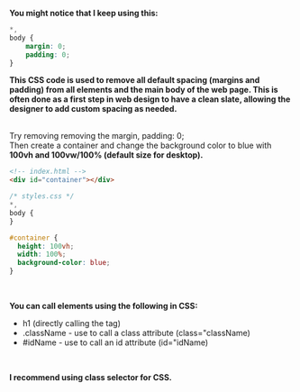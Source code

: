 <b>You might notice that I keep using this:</b>
``` css
*,
body {
    margin: 0;
    padding: 0;
}
```
<b>This CSS code is used to remove all default spacing (margins and padding) from all elements and the main body of the web page. This is often done as a first step in web design to have a clean slate, allowing the designer to add custom spacing as needed.</b>
<br><br>

Try removing removing the margin, padding: 0;
<br>Then create a container and change the background color to blue with <b>100vh and 100vw/100% (default size for desktop).</b>
``` html
<!-- index.html -->
<div id="container"></div>
```

``` css
/* styles.css */
*,
body {
}

#container {
  height: 100vh;
  width: 100%;
  background-color: blue;
}
```
<br>

<b>You can call elements using the following in CSS:</b>
* h1 (directly calling the tag)
* .className - use to call a class attribute (class="className)
* #idName - use to call an id attribute (id="idName)
<br>

<b>I recommend using class selector for CSS.</b>
